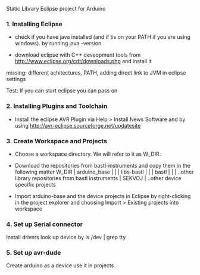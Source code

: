 Static Library Eclipse project for Arduino


### 1. Installing Eclipse

* check if you have java installed (and if tis on your PATH if you are using windows).
  by running java -version

* download eclipse with C++ deveopment tools  from
  http://www.eclipse.org/cdt/downloads.php
  and install it

missing: different achitectures, PATH, adding direct link to JVM in eclipse settings

Test: If you can start eclipse you can pass on


### 2. Installing Plugins and Toolchain

* Install the eclipse AVR Plugin via
    Help > Install News Software
  and by using
    http://avr-eclipse.sourceforge.net/updatesite



### 3. Create Workspace and Projects

* Choose a workspace directory. We will refer to it as W_DIR.

* Download the repositories from bastl-instruments and copy them in the following matter
  W_DIR
    |
    arduino_base
    |   |
    |   libs-bastl
    |       |
    |	    bastl
    |       |
    |       ..other library repositories from bastl instruments
    | 
    SEKVOJ
    |
    ..other device specific projects

* Import arduino-base and the device projects in Eclipse by right-clicking in the project explorer and choosing
    Import > Existing projects into workspace

### 4. Set up Serial connector

Install drivers
look up device by
  ls /dev | grep tty

### 5. Set up avr-dude

Create arduino as a device
use it in projects
